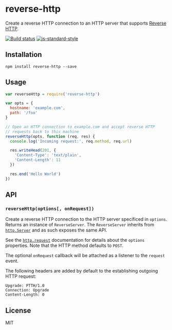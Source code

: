 # reverse-http

Create a reverse HTTP connection to an HTTP server that supports
[Reverse HTTP](https://tools.ietf.org/html/draft-lentczner-rhttp-00).

[![Build status](https://travis-ci.org/watson/reverse-http.svg?branch=master)](https://travis-ci.org/watson/reverse-http)
[![js-standard-style](https://img.shields.io/badge/code%20style-standard-brightgreen.svg?style=flat)](https://github.com/feross/standard)

## Installation

```
npm install reverse-http --save
```

## Usage

```js
var reverseHttp = require('reverse-http')

var opts = {
  hostname: 'example.com',
  path: '/foo'
}

// Open an HTTP connection to example.com and accept reverse HTTP
// requests back to this machine
reverseHttp(opts, function (req, res) {
  console.log('Incoming request:', req.method, req.url)

  res.writeHead(201, {
    'Content-Type': 'text/plain',
    'Content-Length': 11
  })

  res.end('Hello World')
})
```

## API

### `reverseHttp(options[, onRequest])`

Create a reverse HTTP connection to the HTTP server specificed in
`options`. Returns an instance of `ReverseServer`. The `ReverseServer`
inherits from
[`http.Server`](https://nodejs.org/api/http.html#http_class_http_server)
and as such exposes the same API.

See the
[`http.request`](https://nodejs.org/api/http.html#http_http_request_options_callback)
documentation for details about the `options` properties. Note that the
HTTP method defaults to `POST`.

The optional `onRequest` callback will be attached as a listener to the
`request` event.

The following headers are added by default to the establishing outgoing
HTTP request:

```http
Upgrade: PTTH/1.0
Connection: Upgrade
Content-Length: 0
```

## License

MIT
